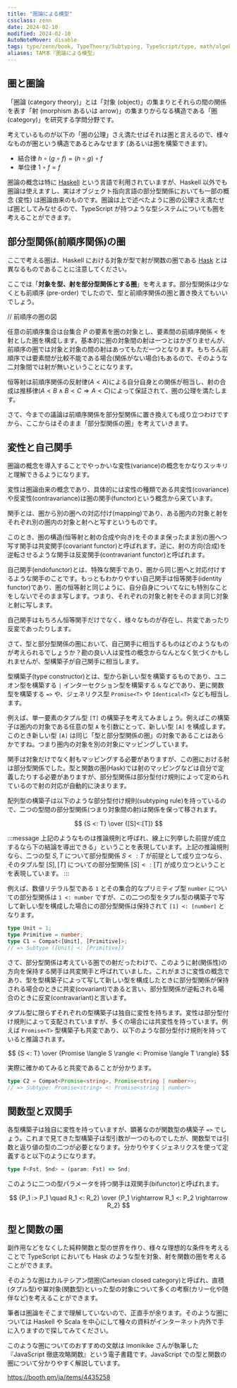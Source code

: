 ```yaml
---
title: "圏論による模型"
cssclass: zenn
date: 2024-02-10
modified: 2024-02-10
AutoNoteMover: disable
tags: type/zenn/book, TypeTheory/Subtyping, TypeScript/type, math/algebra
aliases: TAM本『圏論による模型』
---
```


## 圏と圏論

「圏論 (category theory)」とは「対象 (object)」の集まりとそれらの間の関係を表す「射 (morphism あるいは arrow)」の集まりからなる構造である「圏 (category)」を研究する学問分野です。

考えているものが以下の「圏の公理」さえ満たせばそれは圏と言えるので、様々なものが圏という構造であるとみなせます (あるいは圏を構築できます)。

- 結合律 $h \circ (g \circ f) = (h \circ g) \circ f$
- 単位律 $1 \circ f = f$

圏論の概念は特に [Haskell](https://www.haskell.org) という言語で利用されていますが、Haskell 以外でも圏論は使えますし、実はオブジェクト指向言語の部分型関係においても一部の概念 (変性) は圏論由来のものです。圏論は上で述べたように圏の公理さえ満たせば圏としてみなせるので、TypeScript が持つような型システムについても圏を考えることができます。

## 部分型関係(前順序関係)の圏

ここで考える圏は、Haskell における対象が型で射が関数の圏である [Hask](https://ja.wikibooks.org/wiki/Haskell/%E5%9C%8F%E8%AB%96) とは異なるものであることに注意してください。

ここでは「**対象を型、射を部分型関係とする圏**」を考えます。部分型関係は少なくとも前順序 (pre-order) でしたので、型と前順序関係の圏と置き換えてもいいでしょう。

// 前順序の圏の図

任意の前順序集合は台集合 $P$ の要素を圏の対象とし、要素間の前順序関係 $<$ を射とした圏を構成します。基本的に圏の対象間の射は一つとはかぎりませんが、前順序の圏では対象と対象の間の射はあってもただ一つとなります。もちろん前順序では要素間が比較不能である場合(関係がない場合)もあるので、そのような二対象間では射が無いということになります。

恒等射は前順序関係の反射律($A < A$)による自分自身との関係が相当し、射の合成は推移律($A < B \land B < C \Rightarrow A < C$)によって保証されて、圏の公理を満たします。

さて、今までの議論は前順序関係を部分型関係に置き換えても成り立つわけですから、ここからはそのまま「部分型関係の圏」を考えていきます。

## 変性と自己関手

圏論の概念を導入することでやっかいな変性(variance)の概念をかなりスッキリと理解できるようになります。

変性は圏論由来の概念であり、具体的には変性の種類である共変性(covariance)や反変性(contravariance)は圏の関手(functor)という概念から来ています。

関手とは、圏から別の圏への対応付け(mapping)であり、ある圏内の対象と射をそれぞれ別の圏内の対象と射へと写すというものです。

このとき、圏の構造(恒等射と射の合成や向き)をそのまま保ったまま別の圏へつ写す関手は共変関手(covariant functor)と呼ばれます。逆に、射の方向(合成)を逆転させるような関手は反変関手(contravariant functor)と呼ばれます。

自己関手(endofunctor)とは、特殊な関手であり、圏から同じ圏へと対応付けするような関手のことです。もっともわかりやすい自己関手は恒等関手(identity functor)であり、圏の恒等射と同じように、自分自身についてなにも特別なことをしないでそのまま写します。つまり、それぞれの対象と射をそのまま同じ対象と射に写します。

自己関手はもちろん恒等関手だけでなく、様々なものが存在し、共変であったり反変であったりします。

さて、型と部分型関係の圏において、自己関手に相当するものはどのようなものが考えられるでしょうか？勘の良い人は変性の概念からなんとなく気づくかもしれませんが、型構築子が自己関手に相当します。

型構築子(type constructor)とは、型から新しい型を構築するものであり、ユニオン型を構築する `|` インターセクション型を構築する `&` などであり、更に関数型を構築する `=>` や、ジェネリクス型 `Promise<T>` や `Identical<T>` なども相当します。

例えば、単一要素のタプル型 `[T]` の構築子を考えてみましょう。例えばこの構築子は圏内の対象である任意の型 `A` を引数にとって、新しい型 `[A]` を構成します。このとき新しい型 `[A]` は同じ「型と部分型関係の圏」の対象であることはあらかですね。つまり圏内の対象を別の対象にマッピングしています。

関手は対象だけでなく射もマッピングする必要がありますが、この圏における射は部分型関係でした。型と関数の圏(Hask)では射のマッピングなどは自分で定義したりする必要がありますが、部分型関係は部分型付け規則によって定められているので射の対応が自動的に決まります。

配列型の構築子は以下のような部分型付け規則(subtyping rule)を持っているので、二つの型間の部分型関係(つまり対象間の射)は関係を保って移されます。

$$
{S <: T}
\over
{[S]<:[T]}
$$

:::message
上記のようなものは推論規則と呼ばれ、線上に列挙した前提が成立するなら下の結論を導出できる」ということを表現しています。上記の推論規則なら、二つの型 $S, T$ について部分型関係 $S <: T$ が前提として成り立つなら、そのタプル型 $[S],[T]$ についての部分型関係 $[S]<:[T]$ が成り立つということを表現しています。
:::

例えば、数値リテラル型である `1` とその集合的なプリミティブ型 `number` についての部分型関係は `1 <: number` ですが、この二つの型をタプル型の構築子で写して新しい型を構成した場合にの部分型関係は保持されて `[1] <: [number]` となります。

```ts
type Unit = 1;
type Primitive = number;
type C1 = Compat<[Unit], [Primitive]>;
// => Subtype ([Unit] <: [Primitive])
```

さて、部分型関係は考えている圏での射だったわけで、このように射(関係性)の方向を保持する関手は共変関手と呼ばれていました。これがまさに変性の概念であり、型を型構築子によって写して新しい型を構成したときに部分型関係が保持される場合のときに共変(covariant)であると言い、部分型関係が逆転される場合のときに反変(contravariant)と言います。

タプル型に限らずそれぞれの型構築子は独自に変性を持ちます。変性は部分型付け規則によって支配されていますが、多くの場合には共変性を持っています。例えば `Promise<T>` 型構築子も共変であり、以下のような部分型付け規則を持っていると推論されます。

$$
{S <: T}
\over
{Promise \langle S \rangle <: Promise \langle T \rangle}
$$

実際に確かめてみると共変であることが分かります。

```ts
type C2 = Compat<Promise<string>, Promise<string | number>>;
// => Subtype: Promise<string> <: Promise<string | number>
```

## 関数型と双関手

各型構築子は独自に変性を持っていますが、顕著なのが関数型の構築子 `=>` でしょう。これまで見てきた型構築子は型引数が一つのものでしたが、関数型では引数と返り値の型の二つが必要となります。分かりやすくジェネリクスを使って定義すると以下のようになります。

```ts
type F<Fst, Snd> = (param: Fst) => Snd;
```

このように二つの型パラメータを持つ関手は双関手(bifunctor)と呼ばれます。

$$
{P_1 :> P_1 \quad R_1 <: R_2}
\over
{P_1 \rightarrow R_1 <: P_2 \rightarrow R_2}
$$

## 型と関数の圏

副作用などをなくした純粋関数と型の世界を作り、様々な理想的な条件を考えることで TypeScript においても Hask のような型を対象、射を関数の圏を考えることができます。

そのような圏はカルテシアン閉圏(Cartesian closed category)と呼ばれ、直積(タプル型)や冪対象(関数型)といった型の対象について多くの考察(カリー化や随伴など)を考えることができます。

筆者は圏論をそこまで理解していないので、正直手が余ります。そのような圏については Haskell や Scala を中心にして種々の資料がインターネット内外で手に入りますので探してみてください。

このような圏についてのおすすめの文献は imonikike さんが執筆した『JavaScript 徹底攻略関数』という電子書籍です。JavaScript での型と関数の圏について分かりやすく解説しています。

https://booth.pm/ja/items/4435258

